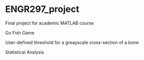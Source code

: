 # ENGR297_project

Final project for academic MATLAB course

Go Fish Game

User-defined threshold for a greayscale cross-section of a bone

Statistical Analysis
